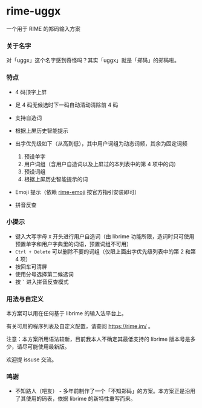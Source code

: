 # rime-uggx

一个用于 RIME 的郑码输入方案

### 关于名字

对「uggx」这个名字感到奇怪吗？其实「uggx」就是「郑码」的郑码啦。

### 特点

+ 4 码顶字上屏
+ 足 4 码无候选时下一码自动清动清除前 4 码
+ 支持自造词
+ 根据上屏历史智能提示
+ 出字优先级如下（从高到低），其中用户词组为动态词频，其余为固定词频

    1. 预设单字
    2. 用户词组（含用户自造词以及上屏过的本列表中的第 4 项中的词）
    3. 预设词组
    4. 根据上屏历史智能提示的词

+ Emoji 提示（依赖 [rime-emoji](https://github.com/rime/rime-emoji) 按官方指引安装即可）
+ 拼音反查

### 小提示

+ 键入大写字母 `X` 开头进行用户自造词（由 librime 功能所限，造词时只可使用预置单字和用户字典里的词语，预置词组不可用）
+ `Ctrl + Delete` 可以删除不要的词组（仅限上面出字优先级列表中的第 2 和第 4 项）
+ 按回车可清屏
+ 使用分号选择第二候选词
+ 按 `` ` `` 进入拼音反查模式

### 用法与自定义

本方案可以用在任何基于 librime 的输入法平台上。

有关可用的程序列表及自定义配置，请查阅 https://rime.im/ 。

注意：本方案所用语法较新，目前我本人不确定其最低支持的 librime 版本号是多少，请尽可能使用最新版。

欢迎提 issuse 交流。

### 鸣谢

+ 不知路人（吧友） - 多年前制作了一个「不知郑码」的方案。本方案正是沿用了其使用的码表，依据 librime 的新特性重写而来。
